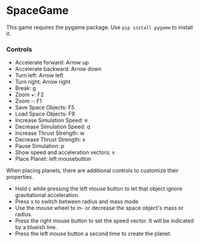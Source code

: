 # SpaceGame

This game requires the pygame package. Use `pip install pygame` to install it.

### Controls

- Accelerate forward: Arrow up
- Accelerate backward: Arrow down
- Turn left: Arrow left
- Turn right: Arrow right
- Break: g
- Zoom +: F2
- Zoom -: F1
- Save Space Objects: F5
- Load Space Objects: F9
- Increase Simulation Speed: e
- Decrease Simulation Speed: q
- Increase Thrust Strength: w
- Decrease Thrust Strength: s
- Pause Simulation: p
- Show speed and acceleration vectors: v
- Place Planet: left mousebutton

When placing planets, there are additional controls to customize their properties.
- Hold c while pressing the left mouse button to let that object ignore gravitational acceleration.
- Press x to switch between radius and mass mode
- Use the mouse wheel to in- or decrease the space object's mass or radius.
- Press the right mouse button to set the speed vector. It will be indicated by a blueish line.
- Press the left mouse button a second time to create the planet.
